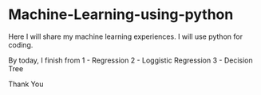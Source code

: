 # Machine-Learning-using-python
Here I will share my machine learning experiences. I will use python for coding.

By today, I finish from 
1 - Regression
2 - Loggistic Regression
3 - Decision Tree

Thank You
